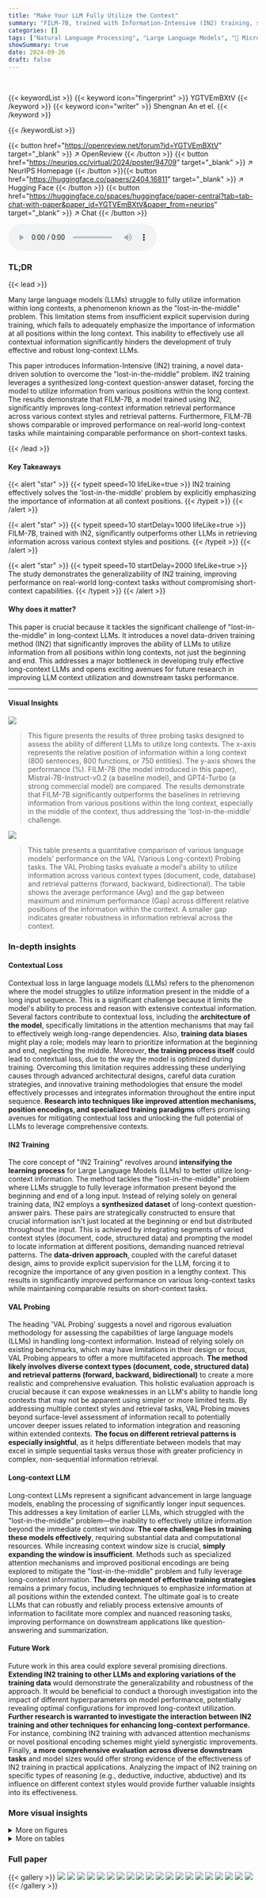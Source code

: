 ```yaml
---
title: "Make Your LLM Fully Utilize the Context"
summary: "FILM-7B, trained with Information-Intensive (IN2) training, significantly overcomes the 'lost-in-the-middle' problem in long-context LLMs, enabling robust information retrieval from all context positi..."
categories: []
tags: ["Natural Language Processing", "Large Language Models", "🏢 Microsoft",]
showSummary: true
date: 2024-09-26
draft: false
---
```


<br>

{{< keywordList >}}
{{< keyword icon="fingerprint" >}} YGTVEmBXtV {{< /keyword >}}
{{< keyword icon="writer" >}} Shengnan An et el. {{< /keyword >}}
 
{{< /keywordList >}}

{{< button href="https://openreview.net/forum?id=YGTVEmBXtV" target="_blank" >}}
↗ OpenReview
{{< /button >}}
{{< button href="https://neurips.cc/virtual/2024/poster/94709" target="_blank" >}}
↗ NeurIPS Homepage
{{< /button >}}{{< button href="https://huggingface.co/papers/2404.16811" target="_blank" >}}
↗ Hugging Face
{{< /button >}}
{{< button href="https://huggingface.co/spaces/huggingface/paper-central?tab=tab-chat-with-paper&paper_id=YGTVEmBXtV&paper_from=neurips" target="_blank" >}}
↗ Chat
{{< /button >}}



<audio controls>
    <source src="https://ai-paper-reviewer.com/YGTVEmBXtV/podcast.wav" type="audio/wav">
    Your browser does not support the audio element.
</audio>


### TL;DR


{{< lead >}}

Many large language models (LLMs) struggle to fully utilize information within long contexts, a phenomenon known as the "lost-in-the-middle" problem. This limitation stems from insufficient explicit supervision during training, which fails to adequately emphasize the importance of information at all positions within the long context.  This inability to effectively use all contextual information significantly hinders the development of truly effective and robust long-context LLMs.

This paper introduces Information-Intensive (IN2) training, a novel data-driven solution to overcome the "lost-in-the-middle" problem.  IN2 training leverages a synthesized long-context question-answer dataset, forcing the model to utilize information from various positions within the long context. The results demonstrate that FILM-7B, a model trained using IN2, significantly improves long-context information retrieval performance across various context styles and retrieval patterns.  Furthermore, FILM-7B shows comparable or improved performance on real-world long-context tasks while maintaining comparable performance on short-context tasks.

{{< /lead >}}


#### Key Takeaways

{{< alert "star" >}}
{{< typeit speed=10 lifeLike=true >}} IN2 training effectively solves the 'lost-in-the-middle' problem by explicitly emphasizing the importance of information at all context positions. {{< /typeit >}}
{{< /alert >}}

{{< alert "star" >}}
{{< typeit speed=10 startDelay=1000 lifeLike=true >}} FILM-7B, trained with IN2, significantly outperforms other LLMs in retrieving information across various context styles and positions. {{< /typeit >}}
{{< /alert >}}

{{< alert "star" >}}
{{< typeit speed=10 startDelay=2000 lifeLike=true >}} The study demonstrates the generalizability of IN2 training, improving performance on real-world long-context tasks without compromising short-context capabilities. {{< /typeit >}}
{{< /alert >}}

#### Why does it matter?
This paper is crucial because it tackles the significant challenge of "lost-in-the-middle" in long-context LLMs.  It introduces a novel data-driven training method (IN2) that significantly improves the ability of LLMs to utilize information from all positions within long contexts, not just the beginning and end. This addresses a major bottleneck in developing truly effective long-context LLMs and opens exciting avenues for future research in improving LLM context utilization and downstream tasks performance.

------
#### Visual Insights



![](https://ai-paper-reviewer.com/YGTVEmBXtV/figures_1_1.jpg)

> This figure presents the results of three probing tasks designed to assess the ability of different LLMs to utilize long contexts.  The x-axis represents the relative position of information within a long context (800 sentences, 800 functions, or 750 entities). The y-axis shows the performance (%).  FILM-7B (the model introduced in this paper), Mistral-7B-Instruct-v0.2 (a baseline model), and GPT4-Turbo (a strong commercial model) are compared.  The results demonstrate that FILM-7B significantly outperforms the baselines in retrieving information from various positions within the long context, especially in the middle of the context, thus addressing the 'lost-in-the-middle' challenge.





![](https://ai-paper-reviewer.com/YGTVEmBXtV/tables_5_1.jpg)

> This table presents a quantitative comparison of various language models' performance on the VAL (Various Long-context) Probing tasks.  The VAL Probing tasks evaluate a model's ability to utilize information across various context types (document, code, database) and retrieval patterns (forward, backward, bidirectional). The table shows the average performance (Avg) and the gap between maximum and minimum performance (Gap) across different relative positions of the information within the context.  A smaller gap indicates greater robustness in information retrieval across the context.





### In-depth insights


#### Contextual Loss
Contextual loss in large language models (LLMs) refers to the phenomenon where the model struggles to utilize information present in the middle of a long input sequence.  This is a significant challenge because it limits the model's ability to process and reason with extensive contextual information.  Several factors contribute to contextual loss, including the **architecture of the model**, specifically limitations in the attention mechanisms that may fail to effectively weigh long-range dependencies.  Also, **training data biases** might play a role; models may learn to prioritize information at the beginning and end, neglecting the middle.  Moreover, **the training process itself** could lead to contextual loss, due to the way the model is optimized during training.  Overcoming this limitation requires addressing these underlying causes through advanced architectural designs, careful data curation strategies, and innovative training methodologies that ensure the model effectively processes and integrates information throughout the entire input sequence.  **Research into techniques like improved attention mechanisms, position encodings, and specialized training paradigms** offers promising avenues for mitigating contextual loss and unlocking the full potential of LLMs to leverage comprehensive contexts.

#### IN2 Training
The core concept of "IN2 Training" revolves around **intensifying the learning process** for Large Language Models (LLMs) to better utilize long-context information.  The method tackles the "lost-in-the-middle" problem where LLMs struggle to fully leverage information present beyond the beginning and end of a long input.  Instead of relying solely on general training data, IN2 employs a **synthesized dataset** of long-context question-answer pairs. These pairs are strategically constructed to ensure that crucial information isn't just located at the beginning or end but distributed throughout the input. This is achieved by integrating segments of varied context styles (document, code, structured data) and prompting the model to locate information at different positions, demanding nuanced retrieval patterns.  The **data-driven approach**, coupled with the careful dataset design, aims to provide explicit supervision for the LLM, forcing it to recognize the importance of any given position in a lengthy context.  This results in significantly improved performance on various long-context tasks while maintaining comparable results on short-context tasks.

#### VAL Probing
The heading 'VAL Probing' suggests a novel and rigorous evaluation methodology for assessing the capabilities of large language models (LLMs) in handling long-context information.  Instead of relying solely on existing benchmarks, which may have limitations in their design or focus, VAL Probing appears to offer a more multifaceted approach. **The method likely involves diverse context types (document, code, structured data) and retrieval patterns (forward, backward, bidirectional)** to create a more realistic and comprehensive evaluation. This holistic evaluation approach is crucial because it can expose weaknesses in an LLM's ability to handle long contexts that may not be apparent using simpler or more limited tests.  By addressing multiple context styles and retrieval tasks, VAL Probing moves beyond surface-level assessment of information recall to potentially uncover deeper issues related to information integration and reasoning within extended contexts.  **The focus on different retrieval patterns is especially insightful**, as it helps differentiate between models that may excel in simple sequential tasks versus those with greater proficiency in complex, non-sequential information retrieval.

#### Long-context LLM
Long-context LLMs represent a significant advancement in large language models, enabling the processing of significantly longer input sequences.  This addresses a key limitation of earlier LLMs, which struggled with the "lost-in-the-middle" problem—the inability to effectively utilize information beyond the immediate context window.  **The core challenge lies in training these models effectively**, requiring substantial data and computational resources.  While increasing context window size is crucial, **simply expanding the window is insufficient**.  Methods such as specialized attention mechanisms and improved positional encodings are being explored to mitigate the "lost-in-the-middle" problem and fully leverage long-context information.  **The development of effective training strategies** remains a primary focus, including techniques to emphasize information at all positions within the extended context. The ultimate goal is to create LLMs that can robustly and reliably process extensive amounts of information to facilitate more complex and nuanced reasoning tasks, improving performance on downstream applications like question-answering and summarization.

#### Future Work
Future work in this area could explore several promising directions.  **Extending IN2 training to other LLMs and exploring variations of the training data** would demonstrate the generalizability and robustness of the approach.  It would be beneficial to conduct a thorough investigation into the impact of different hyperparameters on model performance, potentially revealing optimal configurations for improved long-context utilization.  **Further research is warranted to investigate the interaction between IN2 training and other techniques for enhancing long-context performance.**  For instance, combining IN2 training with advanced attention mechanisms or novel positional encoding schemes might yield synergistic improvements.  Finally, **a more comprehensive evaluation across diverse downstream tasks** and model sizes would offer strong evidence of the effectiveness of IN2 training in practical applications.  Analyzing the impact of IN2 training on specific types of reasoning (e.g., deductive, inductive, abductive) and its influence on different context styles would provide further valuable insights into its effectiveness.


### More visual insights

<details>
<summary>More on figures
</summary>


![](https://ai-paper-reviewer.com/YGTVEmBXtV/figures_2_1.jpg)

> This figure illustrates the process of creating the dataset for Information-Intensive (IN2) training.  The top half shows the creation of question-answer pairs focusing on fine-grained information awareness. A raw text is split into 128-token segments. One segment is used to prompt GPT-4 to generate a question and answer focusing only on the information within that segment. This QA pair, along with other randomly selected segments, forms the long context. The bottom half shows the generation of QA pairs focused on integration and reasoning.  Multiple segments are selected, and GPT-4 is prompted to generate a QA pair requiring integration of information across these segments. Again, the generated QA pair is combined with randomly selected segments to create the long context.  The goal is to create data where the answer requires information from specific positions within a long context, forcing the model to fully utilize all information.


![](https://ai-paper-reviewer.com/YGTVEmBXtV/figures_3_1.jpg)

> This figure displays the performance of three different large language models (FILM-7B, Mistral-7B-Instruct-v0.2, and GPT4-Turbo) on three probing tasks designed to evaluate their ability to utilize information from various positions within a long context.  The x-axis represents the relative position of the information within the context, while the y-axis shows the performance (likely accuracy or F1 score). The results indicate that FILM-7B significantly outperforms the other two models, especially in retrieving information from the middle of the context, demonstrating its improved ability to avoid the 'lost-in-the-middle' problem.


![](https://ai-paper-reviewer.com/YGTVEmBXtV/figures_4_1.jpg)

> This figure displays the performance of three different large language models (FILM-7B, Mistral-7B-Instruct-v0.2, and GPT4-Turbo) on three probing tasks designed to evaluate their ability to utilize information from long contexts.  The x-axis represents the relative position of the information within the context, and the y-axis represents the performance. FILM-7B shows a significant improvement over the other models, particularly in retrieving information from the middle of the long context, thus addressing the 'lost-in-the-middle' problem.


![](https://ai-paper-reviewer.com/YGTVEmBXtV/figures_6_1.jpg)

> This figure compares the performance of the Information-Intensive (IN2) training method with standard instruction tuning (IT) on three probing tasks.  Both methods used the same number of training examples (20% of the full dataset, or 300,000 examples).  The results show that IN2 training significantly improves performance, especially in addressing the lost-in-the-middle problem, whereas instruction tuning provides only marginal and inconsistent improvements.


![](https://ai-paper-reviewer.com/YGTVEmBXtV/figures_8_1.jpg)

> This figure shows the performance comparison between FILM-7B and its base model, Mistral-7B-Instruct-v0.2, across eight common short-context tasks.  The tasks include MMLU, BoolQ, RACE-H, CSQA, ARC-C, HellaSwag, GSM8K, and MATH.  The bar chart visually represents the accuracy achieved by each model on each task, highlighting whether FILM-7B maintains or improves upon the performance of the base model on these tasks that are typically used to evaluate general language model capabilities.


![](https://ai-paper-reviewer.com/YGTVEmBXtV/figures_15_1.jpg)

> This heatmap visualizes the performance of the FILM-7B model on the Needle-in-the-Haystack task. The x-axis represents the token limit (length of the context), while the y-axis shows the depth percent (the relative position of the answer within the context).  The color intensity represents the model's accuracy in finding the answer.  Darker colors indicate better performance. This figure demonstrates that FILM-7B achieves near-perfect performance on this task, even with a long context window.


![](https://ai-paper-reviewer.com/YGTVEmBXtV/figures_16_1.jpg)

> This figure shows the performance comparison of FILM-7B under different training strategies with a 4K sliding window. The x-axis represents the relative positions of information in the context. The y-axis represents the performance. Three lines represent three training strategies: FILM-7B (20%) without a sliding window; FILM-7B (20%) + SW (IN2), applying the sliding window during IN2 training only; and FILM-7B (20%) + SW (PT-IN2), applying the sliding window during both pre-training and IN2 training.  The results demonstrate that using sliding windows during training significantly hurts the model's ability to retrieve information, especially when the distance between the retrieval keyword and the information exceeds the sliding window size.


![](https://ai-paper-reviewer.com/YGTVEmBXtV/figures_18_1.jpg)

> This figure shows the performance of FILM-7B model with 64K context window length on a document sentence retrieval task (bi-directional retrieval). The x-axis represents the relative positions of the sentences in the context and y-axis represents the performance in terms of percentage. Two models are being compared, FILM-7B and Mistral-7B-Instruct-v0.2.  The position embeddings of FILM-7B are extended using YaRN (Yet Another Retrieval Network) technique to handle longer contexts. The figure demonstrates that FILM-7B significantly outperforms the baseline Mistral model, especially in the middle sections of the long context, indicating the effectiveness of the FILM-7B model in addressing the 'lost-in-the-middle' problem.


</details>




<details>
<summary>More on tables
</summary>


![](https://ai-paper-reviewer.com/YGTVEmBXtV/tables_6_1.jpg)
> This table compares the performance of the Mistral-7B-Instruct-v0.2 model after undergoing two different training methods: Information-Intensive (IN2) training and normal instruction tuning.  The comparison is quantified using average scores and the difference between the maximum and minimum performance across three probing tasks (Document, Code, Database) and overall.  It highlights the effectiveness of IN2 training in improving the model's performance, particularly in reducing the performance gap between different context positions.

![](https://ai-paper-reviewer.com/YGTVEmBXtV/tables_7_1.jpg)
> This table presents the performance comparison of various language models on nine real-world long-context tasks.  These tasks cover diverse areas like question answering, multi-hop reasoning, and summarization. The table allows a quantitative assessment of the models' abilities to handle long-context information across different problem types.

![](https://ai-paper-reviewer.com/YGTVEmBXtV/tables_7_2.jpg)
> This table compares the performance of three different language models (GPT-4-Turbo, Mistral-7B-Instruct-v0.2, and FILM-7B) on three few-shot learning tasks: TREC, TriviaQA, and SAMSum.  The 'Average' column provides the mean performance across all three tasks.  The results show that FILM-7B, despite being an open-source model, achieves comparable performance to GPT-4-Turbo, a proprietary model, highlighting its effectiveness.

![](https://ai-paper-reviewer.com/YGTVEmBXtV/tables_16_1.jpg)
> This table presents the results of experiments conducted to analyze the impact of different RoPE (Rotary Position Embedding) base values on the performance of the FILM-7B model during IN2 (Information-Intensive) training.  The table shows the average performance (Avg) and the difference between the maximum and minimum performance (Gap) across various probing tasks (Document, Code, Database). The results demonstrate how varying the RoPE base affects the model's ability to handle long-context information, particularly its robustness across different positions in the context.  The experiment uses 20% of the training data for IN2 training and a 4K sliding window.

![](https://ai-paper-reviewer.com/YGTVEmBXtV/tables_17_1.jpg)
> This table presents the results of the FILM-7B model trained with varying amounts of data using the IN2 training method.  It shows the average scores (Avg) and the difference between the maximum and minimum scores (Gap) across three probing tasks: Document, Code, and Database.  The results are broken down by the percentage of the full training data used (1%, 10%, 20%, 50%, and 100%).  The 'Gap' metric indicates the robustness of the model's performance across different positions within the long context.

![](https://ai-paper-reviewer.com/YGTVEmBXtV/tables_18_1.jpg)
> This table presents the performance of various 7B parameter scale language models on the RULER benchmark. The RULER benchmark is designed to evaluate the effective context length of language models, which is the maximum context length that a model can effectively utilize. The table shows the claimed context window size of each model and its effective context window size as determined by the RULER benchmark. The performance of each model is reported for various context lengths, from 4K to 128K tokens. The performance exceeding the Llama2-7B performance at context length 4K is underlined.  This table highlights the ability of FILM-7B to handle longer contexts compared to other models.

</details>




### Full paper

{{< gallery >}}
<img src="https://ai-paper-reviewer.com/YGTVEmBXtV/1.png" class="grid-w50 md:grid-w33 xl:grid-w25" />
<img src="https://ai-paper-reviewer.com/YGTVEmBXtV/2.png" class="grid-w50 md:grid-w33 xl:grid-w25" />
<img src="https://ai-paper-reviewer.com/YGTVEmBXtV/3.png" class="grid-w50 md:grid-w33 xl:grid-w25" />
<img src="https://ai-paper-reviewer.com/YGTVEmBXtV/4.png" class="grid-w50 md:grid-w33 xl:grid-w25" />
<img src="https://ai-paper-reviewer.com/YGTVEmBXtV/5.png" class="grid-w50 md:grid-w33 xl:grid-w25" />
<img src="https://ai-paper-reviewer.com/YGTVEmBXtV/6.png" class="grid-w50 md:grid-w33 xl:grid-w25" />
<img src="https://ai-paper-reviewer.com/YGTVEmBXtV/7.png" class="grid-w50 md:grid-w33 xl:grid-w25" />
<img src="https://ai-paper-reviewer.com/YGTVEmBXtV/8.png" class="grid-w50 md:grid-w33 xl:grid-w25" />
<img src="https://ai-paper-reviewer.com/YGTVEmBXtV/9.png" class="grid-w50 md:grid-w33 xl:grid-w25" />
<img src="https://ai-paper-reviewer.com/YGTVEmBXtV/10.png" class="grid-w50 md:grid-w33 xl:grid-w25" />
<img src="https://ai-paper-reviewer.com/YGTVEmBXtV/11.png" class="grid-w50 md:grid-w33 xl:grid-w25" />
<img src="https://ai-paper-reviewer.com/YGTVEmBXtV/12.png" class="grid-w50 md:grid-w33 xl:grid-w25" />
<img src="https://ai-paper-reviewer.com/YGTVEmBXtV/13.png" class="grid-w50 md:grid-w33 xl:grid-w25" />
<img src="https://ai-paper-reviewer.com/YGTVEmBXtV/14.png" class="grid-w50 md:grid-w33 xl:grid-w25" />
<img src="https://ai-paper-reviewer.com/YGTVEmBXtV/15.png" class="grid-w50 md:grid-w33 xl:grid-w25" />
<img src="https://ai-paper-reviewer.com/YGTVEmBXtV/16.png" class="grid-w50 md:grid-w33 xl:grid-w25" />
<img src="https://ai-paper-reviewer.com/YGTVEmBXtV/17.png" class="grid-w50 md:grid-w33 xl:grid-w25" />
<img src="https://ai-paper-reviewer.com/YGTVEmBXtV/18.png" class="grid-w50 md:grid-w33 xl:grid-w25" />
<img src="https://ai-paper-reviewer.com/YGTVEmBXtV/19.png" class="grid-w50 md:grid-w33 xl:grid-w25" />
<img src="https://ai-paper-reviewer.com/YGTVEmBXtV/20.png" class="grid-w50 md:grid-w33 xl:grid-w25" />
{{< /gallery >}}